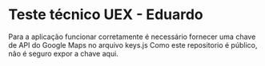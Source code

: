 # Teste técnico UEX - Eduardo

Para a aplicação funcionar corretamente é necessário fornecer uma chave de API do Google Maps no arquivo keys.js
Como este repositorio é público, não é seguro expor a chave aqui.
